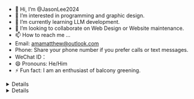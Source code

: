 - 👋 Hi, I’m @JasonLee2024
- 👀 I’m interested in programming and graphic design.
- 🌱 I’m currently learning LLM development.
- 💞️ I’m looking to collaborate on Web Design or Website maintenance.
- 📫 How to reach me ...
- Email: amamatthew@outlook.com
- Phone: Share your phone number if you prefer calls or text messages.
- WeChat ID：
- 😄 Pronouns: He/Him
- ⚡ Fun fact: I am an enthusiast of balcony greening.


<!---
JasonLee2024/JasonLee2024 is a ✨ special ✨ repository because its `README.md` (this file) appears on your GitHub profile.
You can click the Preview link to take a look at your changes.
--->
<details>
#### Git Skill:
* Familiar with GitFlow workflow configuration

#### Web Skill:
* Html5 CSS3

#### Automation Operations：
* Powershell 7
</details>
<details>
#### Git 技能:
* 熟悉GitFlow 工作流配置
</details>

